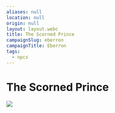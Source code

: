 ```yaml
---
aliases: null
location: null
origin: null
layout: layout.webc
title: The Scorned Prince
campaignSlug: eberron
campaignTitle: Eberron
tags:
  - npcs
---
```

# The Scorned Prince

![](_files/Screenshot%202024-12-03%20at%2011.28.55.png)
